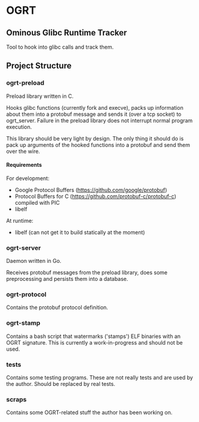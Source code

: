 # OGRT

## Ominous Glibc Runtime Tracker

Tool to hook into glibc calls and track them.

## Project Structure

### ogrt-preload

Preload library written in C.

Hooks glibc functions (currently fork and execve), packs up information
about them into a protobuf message and sends it (over a tcp socket) to
ogrt_server. Failure in the preload library does not interrupt normal
program execution.

This library should be very light by design. The only thing it should do
is pack up arguments of the hooked functions into a protobuf and send
them over the wire.


#### Requirements

For development:

- Google Protocol Buffers (https://github.com/google/protobuf)
- Protocol Buffers for C (https://github.com/protobuf-c/protobuf-c) compiled with PIC
- libelf

At runtime:

- libelf (can not get it to build statically at the moment)

### ogrt-server

Daemon written in Go.

Receives protobuf messages from the preload library, does some preprocessing and persists
them into a database.

### ogrt-protocol

Contains the protobuf protocol definition.

### ogrt-stamp

Contains a bash script that watermarks ('stamps') ELF binaries with an OGRT
signature. This is currently a work-in-progress and should not be used.

### tests

Contains some testing programs. These are not really tests and are used
by the author. Should be replaced by real tests.

### scraps

Contains some OGRT-related stuff the author has been working on.

